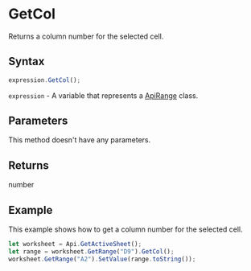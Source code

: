 # GetCol

Returns a column number for the selected cell.

## Syntax

```javascript
expression.GetCol();
```

`expression` - A variable that represents a [ApiRange](../ApiRange.md) class.

## Parameters

This method doesn't have any parameters.

## Returns

number

## Example

This example shows how to get a column number for the selected cell.

```javascript editor-
let worksheet = Api.GetActiveSheet();
let range = worksheet.GetRange("D9").GetCol();
worksheet.GetRange("A2").SetValue(range.toString());
```
